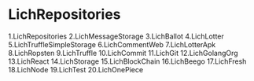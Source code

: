 # LichRepositories

1.LichRepositories
2.LichMessageStorage
3.LichBallot
4.LichLotter
5.LichTruffleSimpleStorage
6.LichCommentWeb
7.LichLotterApk
8.LichRopsten
9.LichTruffle
10.LichCommit
11.LichGit
12.LichGolangOrg
13.LichReact
14.LichStorage
15.LichBlockChain
16.LichBeego
17.LichFresh
18.LichNode
19.LichTest
20.LichOnePiece
